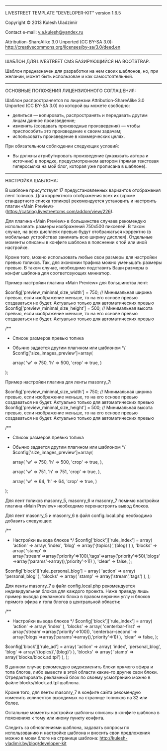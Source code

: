 ------------------------------------------------------

LIVESTREET TEMPLATE "DEVELOPER-KIT"
version 1.6.5

Copyright © 2013 Kulesh Uladzimir

Contact e-mail: v.a.kulesh@yandex.ru

Attribution-ShareAlike 3.0 Unported (CC BY-SA 3.0): http://creativecommons.org/licenses/by-sa/3.0/deed.en

------------------------------------------------------


ШАБЛОН ДЛЯ LIVESTREET CMS БАЗИРУЮЩИЙСЯ НА BOOTSTRAP.

Шаблон предназначен для разработки на нем своих шаблонов,
но, при желании, может быть использован и как самостоятельный.

------------------------------------------------------

ОСНОВНЫЕ ПОЛОЖЕНИЯ ЛИЦЕНЗИОННОГО СОГЛАШЕНИЯ:

Шаблон распространяется по лицензии Attribution-ShareAlike 3.0 Unported (CC BY-SA 3.0) по которой вы можете свободно:
 - делиться — копировать, распространять и передавать другим лицам данное произведение;
 - изменять (создавать производные произведения) — чтобы приспособить это произведение к своим задачам;
 - использовать произведение в коммерческих целях.

При обязательном соблюдении следующих условий:
 - Вы должны атрибутировать произведение (указывать автора и источник) в порядке, предусмотренном автором
   (прямая текстовая гиперссылка на мой блог, которая уже прописана в шаблоне).

------------------------------------------------------

НАСТРОЙКА ШАБЛОНА:

В шаблоне присутствует 17 предустановленных вариантов отображения лент топиков. Для корректного отображения
всех их (кроме стандартного списка топиков) рекомендуется установить и настроить плагин «Main Preview» (https://catalog.livestreetcms.com/addon/view/226).

Для плагина «Main Preview» в большинстве случаев рекомендую использовать размеры изображений 750х500 пикселей. В таком
случае, на всех дисплеях превью будут отображаться корректно (в мобильных устройствах занимать всю ширину дисплея).
Отдельные моменты описаны в конфиге шаблона в пояснении к той или иной настройке.

Кроме того, можно использовать любые свои размеры для настройки превью топиков. Так, для экономии трафика можно
уменьшать размеры превью. В таком случае, необходимо подставить Ваши размеры в конфиг шаблона для соответсвующих миниатюр.

Пример настройки плагина «Main Preview» для большинства лент:

$config['preview_minimal_size_width']   = 750;  // Минимальная ширина превью, если изображение меньше, то на его основе превью создаваться не будет. Актуально только для автоматических превью
$config['preview_minimal_size_height']  = 500;  // Минимальная высота превью, если изображение меньше, то на его основе превью создаваться не будет. Актуально только для автоматических превью

/**
 * Список размеров превью топика
 * Обычно задается другим плагином или шаблоном
 */
$config['size_images_preview']=array(
	
	array(
		'w' => 750,
		'h' => 500,
		'crop' => true,
	)
	
);

Пример настройки плагина для ленты masonry_7:

$config['preview_minimal_size_width']   = 750;  // Минимальная ширина превью, если изображение меньше, то на его основе превью создаваться не будет. Актуально только для автоматических превью
$config['preview_minimal_size_height']  = 500;  // Минимальная высота превью, если изображение меньше, то на его основе превью создаваться не будет. Актуально только для автоматических превью

/**
 * Список размеров превью топика
 * Обычно задается другим плагином или шаблоном
 */
$config['size_images_preview']=array(
	
	array(
		'w' => 750,
		'h' => 500,
		'crop' => true,
	),
	
	array(
		'w' => 751,
		'h' => 751,
		'crop' => true,
	),
	
	array(
		'w' => 64,
		'h' => 64,
		'crop' => true,
	)
	
);



Для лент топиков masonry_5, masonry_6 и masonry_7 помимо настройки плагина «Main Preview» необходимо перенастроить вывод блоков.


Для лент masonry_5 и masonry_6 в файл config.local.php необходимо добавить следующее:

/**
 * Настройки вывода блоков
 */
$config['block']['rule_index'] = array(
	'action'  => array(
			'index', 'blog' => array('{topics}','{blog}')
		),
	'blocks'  => array(
			'stamp' => array('stream'=>array('priority'=>100),'tags'=>array('priority'=>50),'blogs'=>array('params'=>array(),'priority'=>1))
		),
	'clear' => false,
);

$config['block']['rule_personal_blog'] = array(
	'action'  => array( 'personal_blog' ),
	'blocks'  => array( 'stamp' => array('stream','tags') ),
);


Для ленты masonry_7 в файл config.local.php рекомендуется индивидуальная блоков для каждого проекта.
Ниже приведу лишь пример вывода рекламного блока в правом верхнем углу и блоков прямого эфира и топа блогов
в центральной области:

/**
 * Настройки вывода блоков
 */
$config['block']['rule_index'] = array(
	'action'  => array(
			'index'
		),
	'blocks'  => array(
			'centerbar-first' => array('stream'=>array('priority'=>100)),
			'centerbar-second' => array('blogs'=>array('params'=>array(),'priority'=>1))
		),
	'clear' => false,
);

$config['block']['rule_ad'] = array(
	'action'  => array(
			'index', 'personal_blog', 'blog' => array('{topics}','{blog}')
		),
	'blocks'  => array( 'stamp' => array('blocks/block.ad.tpl') ),
);

В данном случае рекомендую видоизменить блоки прямого эфира и топа блогов, либо вывести в этой области какие-то другие свои блоки.
Отредактировать рекламный блок по своему усмотрению можно в файле blocks/block.ad.tpl шаблона.

Кроме того, для ленты masonry_7 в конфиге сайта рекомендую изменить количество выводимых на странице топиоков на 32 или более.


Остальные моменты настройки шаблоны описаны в конфиге шаблона в пояснениях к тому или иному пункту конфига.



Следить за обновлениями шаблона, задавать вопросы по использованию и настройке шаблона и вносить свои предложения можно
в моем блоге на странице шаблона: http://kulesh-vladimir.by/blog/developer-kit
